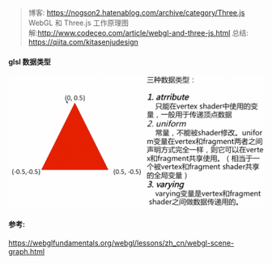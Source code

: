 > 博客: https://nogson2.hatenablog.com/archive/category/Three.js
> WebGL 和 Three.js 工作原理图解:http://www.codeceo.com/article/webgl-and-three-js.html
> 总结: https://qiita.com/kitasenjudesign

#### glsl 数据类型
<img src="./Screen-Shot-2019-03-02-at-12.29.58-AM-1024x529.png">

#### 参考:
https://webglfundamentals.org/webgl/lessons/zh_cn/webgl-scene-graph.html


